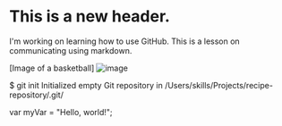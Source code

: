 # This is a new header.

I'm working on learning how to use GitHub. This is a lesson on communicating using markdown.

[Image of a basketball] ![image](https://github.com/user-attachments/assets/19d6ce4a-daf6-455b-abfd-6bf1601c3838)

$ git init
Initialized empty Git repository in /Users/skills/Projects/recipe-repository/.git/

var myVar = "Hello, world!";
